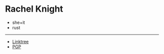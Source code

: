 
# Rachel Knight

- she+it
- rust

---

- [Linktree](https://linktr.ee/rachrasterbutt)
- [PGP](pgp.md)

